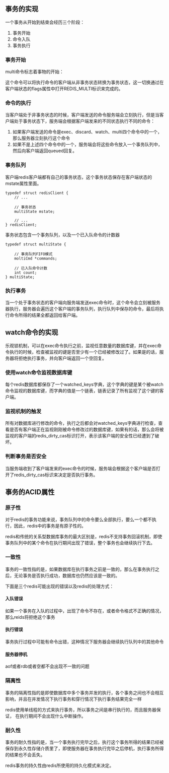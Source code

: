 ## 事务的实现

一个事务从开始到结束会经历三个阶段：

1. 事务开始
2. 命令入队
3. 事务执行

### 事务开始

multi命令标志着事物的开始：

这个命令可以将执行命令的客户端从非事务状态转换为事务状态，这一切换通过在客户端状态的flags属性中打开REDIS_MULTI标识来完成的。

### 命令的执行

当客户端处于非事务状态的时候，客户端发送的命令服务端会立刻执行，但是当客户端处于事务状态下，服务端会根据客户端发来的不同状态执行不同的命令：

1. 如果客户端发送的命令是exec、discard、watch、multi四个命令中的一个，那么服务器立刻执行这个命令
2. 如果不是上述四个命令中的一个，服务端会将这些命令放入一个事务队列中，然后向客户端返回queued回复。

### 事务队列

客户端redis客户端都有自己的事务状态，这个事务状态保存在客户端状态的mstate属性里面。

    typedef struct redisClient {
		// ...

		// 事务状态
		multiState mstate;

		// ...
	} redisClient;

事务状态包含一个事务队列，以及一个已入队命令的计数器

	typedef struct multiState {
		
		// 事务队列FIFO模式
		moltiCmd *commands;

		// 已入队命令计数
		int count;
	} multiState;

### 执行事务

 当一个处于事务状态的客户端向服务端发送exec命令时，这个命令会立刻被服务器执行，服务器会遍历这个客户端的事务队列，执行队列中保存的命令，最后将执行命令所得的结果全都返回给客户端。

## watch命令的实现

乐观锁机制，可以在exec命令执行之前，监视任意数量的数据库键，并在exec命令执行的时候，检查被监视的键是否至少有一个已经被修改过了。如果是的话，服务器将拒绝执行事务，并向客户端返回一个空回复。

### 使用watch命令监视数据库键

每个redis数据库都保存了一个watched_keys字典，这个字典的键是某个被watch命令监视的数据库键，而字典的值是一个链表，链表记录了所有监视了这个键的客户端。

### 监视机制的触发

所有对数据库进行修改的命令，执行之后都会对watched_keys字典进行检查，查看是否有客户端正在监视刚刚被命令修改过的数据库键，如果有的话，那么会将被监视的客户端的redis_dirty_cas标识打开，表示该客户端的安全性已经遭到了破坏。

### 判断事务是否安全

当服务端收到了客户端发来的exec命令的时候，服务端会根据这个客户端是否打开了redis_dirty_cas标识来决定是否执行事务。

## 事务的ACID属性

### 原子性

对于redis的事务功能来说，事务队列中的命令要么全部执行，要么一个都不执行，因此，redis中的事务是有原子性的。

redis和传统的关系型数据库事务的最大区别是，redis不支持事务回滚机制，即使事务队列中的某个命令在执行期间出现了错误，整个事务也会继续执行下去。

### 一致性

事务的一致性指的是，如果数据库在执行事务之前是一致的，那么在事务执行之后，无论事务是否执行成功，数据库也仍然应该是一致的。

下面是三个redis可能出现的错误以及redis的处理方式：

#### 入队错误

如果一个事务在入队的过程中，出现了命令不存在，或者命令格式不正确的情况，那么reids将拒绝这个事务

#### 执行错误

事务执行过程中可能有命令出错，这种情况下服务器会继续执行队列中的其他命令

#### 服务器停机

aof或者rdb或者空都不会出现不一致的问题

### 隔离性

事务的隔离性指的是即使数据库中多个事务并发的执行，各个事务之间也不会相互影响，并且在并发情况下执行事务和穿行情况下执行事务结果完全一样

redis使用单线程的方式来执行事务，所以事务之间是串行执行的，而且服务器保证， 在执行期间不会出现什么中断操作。

### 耐久性

事务的耐久性指的是，当一个事务执行完毕之后，执行这个事务所得的结果已经被保存到永久性存储介质里了，即使服务器在事务执行完毕之后停机，执行事务所得的结果也不会丢失。

redis事务的持久性由redis所使用的持久化模式来决定。